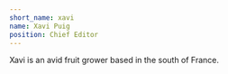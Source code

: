 ```yaml
---
short_name: xavi
name: Xavi Puig
position: Chief Editor
---
```

Xavi is an avid fruit grower based in the south of France.